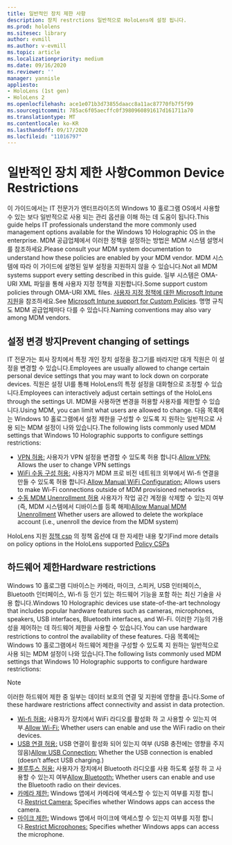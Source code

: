 ```yaml
---
title: 일반적인 장치 제한 사항
description: 장치 restrctions 일반적으로 HoloLens에 설정 됩니다.
ms.prod: hololens
ms.sitesec: library
author: evmill
ms.author: v-evmill
ms.topic: article
ms.localizationpriority: medium
ms.date: 09/16/2020
ms.reviewer: ''
manager: yannisle
appliesto:
- HoloLens (1st gen)
- HoloLens 2
ms.openlocfilehash: ace1e071b3d73855daacc8a11ac87770fb7f5f99
ms.sourcegitcommit: 785ac6f05aecffc0f3980960891617d161711a70
ms.translationtype: MT
ms.contentlocale: ko-KR
ms.lasthandoff: 09/17/2020
ms.locfileid: "11016797"
---
```

# <span data-ttu-id="bab71-103">일반적인 장치 제한 사항</span><span class="sxs-lookup"><span data-stu-id="bab71-103">Common Device Restrictions</span></span> 

<span data-ttu-id="bab71-104">이 가이드에서는 IT 전문가가 엔터프라이즈의 Windows 10 홀로그램 OS에서 사용할 수 있는 보다 일반적으로 사용 되는 관리 옵션을 이해 하는 데 도움이 됩니다.</span><span class="sxs-lookup"><span data-stu-id="bab71-104">This guide helps IT professionals understand the more commonly used management options available for the Windows 10 Holographic OS in the enterprise.</span></span> <span data-ttu-id="bab71-105">MDM 공급업체에서 이러한 정책을 설정하는 방법은 MDM 시스템 설명서를 참조하세요.</span><span class="sxs-lookup"><span data-stu-id="bab71-105">Please consult your MDM system documentation to understand how these policies are enabled by your MDM vendor.</span></span> <span data-ttu-id="bab71-106">MDM 시스템에 따라 이 가이드에 설명된 일부 설정을 지원하지 않을 수 있습니다.</span><span class="sxs-lookup"><span data-stu-id="bab71-106">Not all MDM systems support every setting described in this guide.</span></span> <span data-ttu-id="bab71-107">일부 시스템은 OMA-URI XML 파일을 통해 사용자 지정 정책을 지원합니다.</span><span class="sxs-lookup"><span data-stu-id="bab71-107">Some support custom policies through OMA-URI XML files.</span></span> <span data-ttu-id="bab71-108">[사용자 지정 정책에 대한 Microsoft Intune 지원](https://docs.microsoft.com/mem/intune/configuration/custom-settings-windows-10)을 참조하세요.</span><span class="sxs-lookup"><span data-stu-id="bab71-108">See [Microsoft Intune support for Custom Policies](https://docs.microsoft.com/mem/intune/configuration/custom-settings-windows-10).</span></span> <span data-ttu-id="bab71-109">명명 규칙도 MDM 공급업체마다 다를 수 있습니다.</span><span class="sxs-lookup"><span data-stu-id="bab71-109">Naming conventions may also vary among MDM vendors.</span></span>

## <span data-ttu-id="bab71-110">설정 변경 방지</span><span class="sxs-lookup"><span data-stu-id="bab71-110">Prevent changing of settings</span></span>
<span data-ttu-id="bab71-111">IT 전문가는 회사 장치에서 특정 개인 장치 설정을 잠그기를 바라지만 대개 직원은 이 설정을 변경할 수 있습니다.</span><span class="sxs-lookup"><span data-stu-id="bab71-111">Employees are usually allowed to change certain personal device settings that you may want to lock down on corporate devices.</span></span> <span data-ttu-id="bab71-112">직원은 설정 UI를 통해 HoloLens의 특정 설정을 대화형으로 조정할 수 있습니다.</span><span class="sxs-lookup"><span data-stu-id="bab71-112">Employees can interactively adjust certain settings of the HoloLens through the settings UI.</span></span> <span data-ttu-id="bab71-113">MDM을 사용하면 변경을 허용할 사용자를 제한할 수 있습니다.</span><span class="sxs-lookup"><span data-stu-id="bab71-113">Using MDM, you can limit what users are allowed to change.</span></span> <span data-ttu-id="bab71-114">다음 목록에는 Windows 10 홀로그램에서 설정 제한을 구성할 수 있도록 지 원하는 일반적으로 사용 되는 MDM 설정이 나와 있습니다.</span><span class="sxs-lookup"><span data-stu-id="bab71-114">The following lists commonly used MDM settings that Windows 10 Holographic supports to configure settings restrictions:</span></span>
-   <span data-ttu-id="bab71-115">[VPN 허용:](https://docs.microsoft.com/windows/client-management/mdm/policy-csp-settings#settings-allowvpn) 사용자가 VPN 설정을 변경할 수 있도록 허용 합니다.</span><span class="sxs-lookup"><span data-stu-id="bab71-115">[Allow VPN:](https://docs.microsoft.com/windows/client-management/mdm/policy-csp-settings#settings-allowvpn) Allows the user to change VPN settings</span></span>
-   <span data-ttu-id="bab71-116">[WiFi 수동 구성 허용:](https://docs.microsoft.com/windows/client-management/mdm/policy-csp-wifi#wifi-allowmanualwificonfiguration) 사용자가 MDM 프로 비전 네트워크 외부에서 Wi-fi 연결을 만들 수 있도록 허용 합니다.</span><span class="sxs-lookup"><span data-stu-id="bab71-116">[Allow Manual WiFi Configuration:](https://docs.microsoft.com/windows/client-management/mdm/policy-csp-wifi#wifi-allowmanualwificonfiguration) Allows users to make Wi-Fi connections outside of MDM provisioned networks</span></span>
-   <span data-ttu-id="bab71-117">[수동 MDM Unenrollment 허용](https://docs.microsoft.com/windows/client-management/mdm/policy-csp-experience#experience-allowmanualmdmunenrollment) 사용자가 작업 공간 계정을 삭제할 수 있는지 여부 (즉, MDM 시스템에서 디바이스를 등록 해제)</span><span class="sxs-lookup"><span data-stu-id="bab71-117">[Allow Manual MDM Unenrollment](https://docs.microsoft.com/windows/client-management/mdm/policy-csp-experience#experience-allowmanualmdmunenrollment) Whether users are allowed to delete the workplace account (i.e., unenroll the device from the MDM system)</span></span>

<span data-ttu-id="bab71-118">HoloLens 지원 [정책 csp](https://docs.microsoft.com/windows/client-management/mdm/policy-csps-supported-by-hololens2) 의 정책 옵션에 대 한 자세한 내용 찾기</span><span class="sxs-lookup"><span data-stu-id="bab71-118">Find more details on policy options in the HoloLens supported [Policy CSPs](https://docs.microsoft.com/windows/client-management/mdm/policy-csps-supported-by-hololens2)</span></span>

## <span data-ttu-id="bab71-119">하드웨어 제한</span><span class="sxs-lookup"><span data-stu-id="bab71-119">Hardware restrictions</span></span>
<span data-ttu-id="bab71-120">Windows 10 홀로그램 디바이스는 카메라, 마이크, 스피커, USB 인터페이스, Bluetooth 인터페이스, Wi-fi 등 인기 있는 하드웨어 기능을 포함 하는 최신 기술을 사용 합니다.</span><span class="sxs-lookup"><span data-stu-id="bab71-120">Windows 10 Holographic devices use state-of-the-art technology that includes popular hardware features such as cameras, microphones, speakers, USB interfaces, Bluetooth interfaces, and Wi-Fi.</span></span> <span data-ttu-id="bab71-121">이러한 기능의 가용성을 제어하는 데 하드웨어 제한을 사용할 수 있습니다.</span><span class="sxs-lookup"><span data-stu-id="bab71-121">You can use hardware restrictions to control the availability of these features.</span></span>
<span data-ttu-id="bab71-122">다음 목록에는 Windows 10 홀로그램에서 하드웨어 제한을 구성할 수 있도록 지 원하는 일반적으로 사용 되는 MDM 설정이 나와 있습니다.</span><span class="sxs-lookup"><span data-stu-id="bab71-122">The following lists commonly used MDM settings that Windows 10 Holographic supports to configure hardware restrictions:</span></span>

> [!NOTE]
> <span data-ttu-id="bab71-123">이러한 하드웨어 제한 중 일부는 데이터 보호의 연결 및 지원에 영향을 줍니다.</span><span class="sxs-lookup"><span data-stu-id="bab71-123">Some of these hardware restrictions affect connectivity and assist in data protection.</span></span>

-   <span data-ttu-id="bab71-124">[Wi-fi 허용:](https://docs.microsoft.com/windows/client-management/mdm/policy-csp-wifi#wifi-allowwifi) 사용자가 장치에서 WiFi 라디오를 활성화 하 고 사용할 수 있는지 여부.</span><span class="sxs-lookup"><span data-stu-id="bab71-124">[Allow Wi-Fi:](https://docs.microsoft.com/windows/client-management/mdm/policy-csp-wifi#wifi-allowwifi) Whether users can enable and use the WiFi radio on their devices.</span></span>
-   <span data-ttu-id="bab71-125">[USB 연결 허용:](https://docs.microsoft.com/windows/client-management/mdm/policy-csp-connectivity#connectivity-allowusbconnection) USB 연결이 활성화 되어 있는지 여부 (USB 충전에는 영향을 주지 않음)</span><span class="sxs-lookup"><span data-stu-id="bab71-125">[Allow USB Connection:](https://docs.microsoft.com/windows/client-management/mdm/policy-csp-connectivity#connectivity-allowusbconnection) Whether the USB connection is enabled (doesn’t affect USB charging.)</span></span>
-   <span data-ttu-id="bab71-126">[블루투스 허용:](https://docs.microsoft.com/windows/client-management/mdm/policy-csp-connectivity#connectivity-allowbluetooth) 사용자가 장치에서 Bluetooth 라디오를 사용 하도록 설정 하 고 사용할 수 있는지 여부</span><span class="sxs-lookup"><span data-stu-id="bab71-126">[Allow Bluetooth:](https://docs.microsoft.com/windows/client-management/mdm/policy-csp-connectivity#connectivity-allowbluetooth) Whether users can enable and use the Bluetooth radio on their devices.</span></span>
-   <span data-ttu-id="bab71-127">[카메라 제한:](https://docs.microsoft.com/windows/client-management/mdm/policy-csp-privacy#privacy-letappsaccesscamera) Windows 앱에서 카메라에 액세스할 수 있는지 여부를 지정 합니다.</span><span class="sxs-lookup"><span data-stu-id="bab71-127">[Restrict Camera:](https://docs.microsoft.com/windows/client-management/mdm/policy-csp-privacy#privacy-letappsaccesscamera) Specifies whether Windows apps can access the camera.</span></span>
-   <span data-ttu-id="bab71-128">[마이크 제한:](https://docs.microsoft.com/windows/client-management/mdm/policy-csp-privacy#privacy-letappsaccessmicrophone) Windows 앱에서 마이크에 액세스할 수 있는지 여부를 지정 합니다.</span><span class="sxs-lookup"><span data-stu-id="bab71-128">[Restrict Microphones:](https://docs.microsoft.com/windows/client-management/mdm/policy-csp-privacy#privacy-letappsaccessmicrophone) Specifies whether Windows apps can access the microphone.</span></span>
